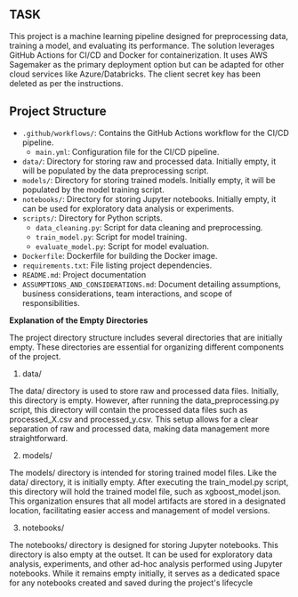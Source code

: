 ## TASK

This project is a machine learning pipeline designed for preprocessing data, training a model, and evaluating its performance. The solution leverages GitHub Actions for CI/CD and Docker for containerization. It uses AWS Sagemaker as the primary deployment option but can be adapted for other cloud services like Azure/Databricks.
The client secret key has been deleted as per the instructions.
## Project Structure

- `.github/workflows/`: Contains the GitHub Actions workflow for the CI/CD pipeline.
  - `main.yml`: Configuration file for the CI/CD pipeline.
- `data/`: Directory for storing raw and processed data. Initially empty, it will be populated by the data preprocessing script.
- `models/`: Directory for storing trained models. Initially empty, it will be populated by the model training script.
- `notebooks/`: Directory for storing Jupyter notebooks. Initially empty, it can be used for exploratory data analysis or experiments.
- `scripts/`: Directory for Python scripts.
  - `data_cleaning.py`: Script for data cleaning and preprocessing.
  - `train_model.py`: Script for model training.
  - `evaluate_model.py`: Script for model evaluation.
- `Dockerfile`: Dockerfile for building the Docker image.
- `requirements.txt`: File listing project dependencies.
- `README.md`: Project documentation
- `ASSUMPTIONS_AND_CONSIDERATIONS.md`: Document detailing assumptions, business considerations, team interactions, and scope of responsibilities.










**Explanation of the Empty Directories** 

The project directory structure includes several directories that are initially empty. These directories are essential for organizing different components of the project.

1. data/

The data/ directory is used to store raw and processed data files. Initially, this directory is empty. However, after running the data_preprocessing.py script, this directory will contain the processed data files such as processed_X.csv and processed_y.csv. This setup allows for a clear separation of raw and processed data, making data management more straightforward.

2. models/

The models/ directory is intended for storing trained model files. Like the data/ directory, it is initially empty. After executing the train_model.py script, this directory will hold the trained model file, such as xgboost_model.json. This organization ensures that all model artifacts are stored in a designated location, facilitating easier access and management of model versions.

3. notebooks/

The notebooks/ directory is designed for storing Jupyter notebooks. This directory is also empty at the outset. It can be used for exploratory data analysis, experiments, and other ad-hoc analysis performed using Jupyter notebooks. While it remains empty initially, it serves as a dedicated space for any notebooks created and saved during the project's lifecycle